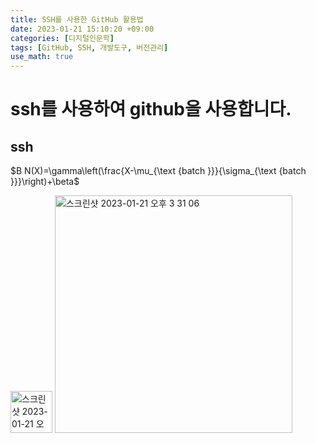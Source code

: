 ```yaml
---
title: SSH를 사용한 GitHub 활용법
date: 2023-01-21 15:10:20 +09:00
categories: [디지털인문학]
tags: [GitHub, SSH, 개발도구, 버전관리]
use_math: true
---
```


# ssh를 사용하여 github을 사용합니다.

## ssh

$B N(X)=\gamma\left(\frac{X-\mu_{\text {batch }}}{\sigma_{\text {batch }}}\right)+\beta$

<img width="67" alt="스크린샷 2023-01-21 오후 3 29 03" src="https://user-images.githubusercontent.com/103719413/213846929-7db6fbac-f2f1-4485-918b-659c255ea2da.png">

<img width="380" alt="스크린샷 2023-01-21 오후 3 31 06" src="https://user-images.githubusercontent.com/103719413/213846997-d562b29d-09c6-4902-b21f-47db31d2e634.png">
